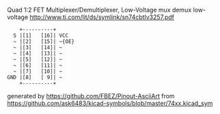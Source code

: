 Quad 1:2 FET Multiplexer/Demultiplexer, Low-Voltage
mux demux low-voltage
http://www.ti.com/lit/ds/symlink/sn74cbtlv3257.pdf


	    +----------+
	  S |[1]   [16]| VCC
	  ~ |[2]   [15]| ~{OE}
	  ~ |[3]   [14]| ~
	  ~ |[4]   [13]| ~
	  ~ |[5]   [12]| ~
	  ~ |[6]   [11]| ~
	  ~ |[7]   [10]| ~
	GND |[8]   [ 9]| ~
	    +----------+


generated by https://github.com/FBEZ/Pinout-AsciiArt from https://github.com/ask6483/kicad-symbols/blob/master/74xx.kicad_sym